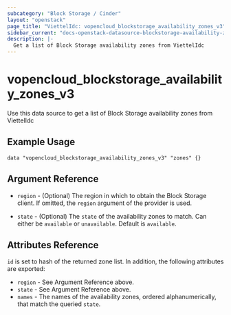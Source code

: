 ```yaml
---
subcategory: "Block Storage / Cinder"
layout: "openstack"
page_title: "ViettelIdc: vopencloud_blockstorage_availability_zones_v3"
sidebar_current: "docs-openstack-datasource-blockstorage-availability-zones-v3"
description: |-
  Get a list of Block Storage availability zones from ViettelIdc
---
```


# vopencloud\_blockstorage\_availability\_zones\_v3

Use this data source to get a list of Block Storage availability zones from ViettelIdc

## Example Usage

```hcl
data "vopencloud_blockstorage_availability_zones_v3" "zones" {}
```

## Argument Reference

* `region` - (Optional) The region in which to obtain the Block Storage client.
    If omitted, the `region` argument of the provider is used.

* `state` - (Optional) The `state` of the availability zones to match. Can
    either be `available` or `unavailable`. Default is `available`.

## Attributes Reference

`id` is set to hash of the returned zone list. In addition, the following
attributes are exported:

* `region` - See Argument Reference above.
* `state` - See Argument Reference above.
* `names` - The names of the availability zones, ordered alphanumerically, that
    match the queried `state`.
